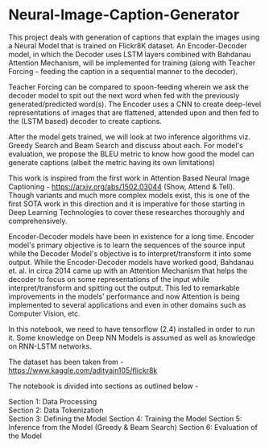 # Neural-Image-Caption-Generator

This project deals with generation of captions that explain the images using a Neural Model that is trained on Flickr8K dataset. An Encoder-Decoder model, in which the Decoder uses LSTM layers combined with Bahdanau Attention Mechanism, will be implemented for training (along with Teacher Forcing - feeding the caption in a sequential manner to the decoder). 

Teacher Forcing can be compared to spoon-feeding wherein we ask the decoder model to spit out the next word when fed with the previously generated/predicted word(s). The Encoder uses a CNN to create deep-level representations of images that are flattened, attended upon and then fed to the (LSTM based) decoder to create captions.

After the model gets trained, we will look at two inference algorithms viz. Greedy Search and Beam Search and discuss about each. For model's evaluation, we propose the BLEU metric to know how good the model can generate captions (albeit the metric having its own limitations)

This work is inspired from the first work in Attention Based Neural Image Captioning - https://arxiv.org/abs/1502.03044 (Show, Attend & Tell). Though variants and much more complex models exist, this is one of the first SOTA work in this direction and it is imperative for those starting in Deep Learning Technologies to cover these researches thoroughly and comprehensively. 

Encoder-Decoder models have been in existence for a long time. Encoder model's primary objective is to learn the sequences of the source input while the Decoder Model's objective is to interpret/transform it into some output. While the Encoder-Decoder models have worked good, Bahdanau et. al. in circa 2014 came up with an Attention Mechanism that helps the decoder to focus on some representations of the input while interpret/transform and spitting out the output. This led to remarkable improvements in the models' performance and now Attention is being implemented to several applications and even in other domains such as Computer Vision, etc.

In this notebook, we need to have tensorflow (2.4) installed in order to run it. Some knowledge on Deep NN Models is assumed as well as knowledge on RNN-LSTM networks.

The dataset has been taken from - https://www.kaggle.com/adityajn105/flickr8k

The notebook is divided into sections as outlined below -

Section 1: Data Processing <br>
Section 2: Data Tokenization <br>
Section 3: Defining the Model
Section 4: Training the Model
Section 5: Inference from the Model (Greedy & Beam Search)
Section 6: Evaluation of the Model
